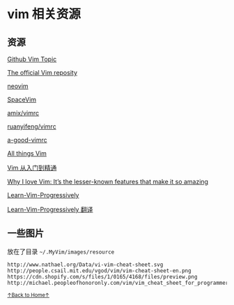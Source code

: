 # vim 相关资源

## 资源

[Github Vim Topic](https://github.com/topics/vim)

[The official Vim reposity](https://github.com/vim/vim)

[neovim](https://github.com/neovim/neovim)

[SpaceVim](https://github.com/SpaceVim/SpaceVim)

[amix/vimrc](https://github.com/amix/vimrc)

[ruanyifeng/vimrc](http://www.ruanyifeng.com/blog/2018/09/vimrc.html)

[a-good-vimrc](https://dougblack.io/words/a-good-vimrc.html)

[All things Vim](https://github.com/mhinz/vim-galore)

[Vim 从入门到精通](https://github.com/wsdjeg/vim-galore-zh_cn)

[Why I love Vim: It’s the lesser-known features that make it so amazing](https://medium.freecodecamp.org/learn-linux-vim-basic-features-19134461ab85)

[Learn-Vim-Progressively](http://yannesposito.com/Scratch/en/blog/Learn-Vim-Progressively/)

[Learn-Vim-Progressively 翻译](https://coolshell.cn/articles/5426.html)

## 一些图片

放在了目录 `~/.MyVim/images/resource`

```
http://www.nathael.org/Data/vi-vim-cheat-sheet.svg
http://people.csail.mit.edu/vgod/vim/vim-cheat-sheet-en.png
https://cdn.shopify.com/s/files/1/0165/4168/files/preview.png
http://michael.peopleofhonoronly.com/vim/vim_cheat_sheet_for_programmers_screen.png
```

<a href='https://github.com/MDGSF/MyVim'><small>↑Back to Home↑</small></a>

